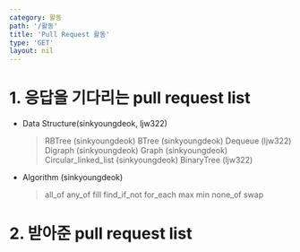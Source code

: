 ```yaml
---
category: 활동
path: '/활동'
title: 'Pull Request 활동'
type: 'GET'
layout: nil
---
```

# 1. 응답을 기다리는 pull request list
- Data Structure(sinkyoungdeok, ljw322)
    > RBTree (sinkyoungdeok)
    > BTree (sinkyoungdeok)
    > Dequeue (ljw322)
    > Digraph (sinkyoungdeok)
    > Graph (sinkyoungdeok)
    > Circular_linked_list (sinkyoungdeok)
    > BinaryTree (ljw322)

- Algorithm (sinkyoungdeok)
    > all_of
    > any_of
    > fill
    > find_if_not
    > for_each
    > max
    > min
    > none_of
    > swap

# 2. 받아준 pull request list
